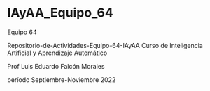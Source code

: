 # IAyAA_Equipo_64
Equipo 64

Repositorio-de-Actividades-Equipo-64-IAyAA
Curso de Inteligencia Artificial y Aprendizaje Automático

Prof Luis Eduardo Falcón Morales

período Septiembre-Noviembre 2022
